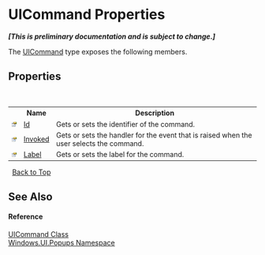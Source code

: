 # UICommand Properties
 _**\[This is preliminary documentation and is subject to change.\]**_

The <a href="T_Windows_UI_Popups_UICommand">UICommand</a> type exposes the following members.


## Properties
&nbsp;<table><tr><th></th><th>Name</th><th>Description</th></tr><tr><td>![Public property](media/pubproperty.gif "Public property")</td><td><a href="P_Windows_UI_Popups_UICommand_Id">Id</a></td><td>
Gets or sets the identifier of the command.</td></tr><tr><td>![Public property](media/pubproperty.gif "Public property")</td><td><a href="P_Windows_UI_Popups_UICommand_Invoked">Invoked</a></td><td>
Gets or sets the handler for the event that is raised when the user selects the command.</td></tr><tr><td>![Public property](media/pubproperty.gif "Public property")</td><td><a href="P_Windows_UI_Popups_UICommand_Label">Label</a></td><td>
Gets or sets the label for the command.</td></tr></table>&nbsp;
<a href="#uicommand-properties">Back to Top</a>

## See Also


#### Reference
<a href="T_Windows_UI_Popups_UICommand">UICommand Class</a><br /><a href="N_Windows_UI_Popups">Windows.UI.Popups Namespace</a><br />